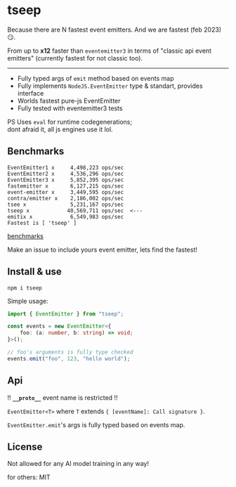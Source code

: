 # tseep

Because there are N fastest event emitters. And we are fastest (feb 2023) 😏.

From up to **x12** faster than `eventemitter3` in terms of "classic api event emitters" (currently fastest for not classic too).

---

-   Fully typed args of `emit` method based on events map
-   Fully implements `NodeJS.EventEmitter` type & standart, provides interface
-   Worlds fastest pure-js EventEmitter
-   Fully tested with eventemitter3 tests

PS Uses `eval` for runtime codegenerations;  
dont afraid it, all js engines use it lol.

## Benchmarks

```
EventEmitter1 x     4,498,223 ops/sec
EventEmitter2 x     4,536,296 ops/sec
EventEmitter3 x     5,852,395 ops/sec
fastemitter x       6,127,215 ops/sec
event-emitter x     3,449,595 ops/sec
contra/emitter x    2,186,002 ops/sec
tsee x              5,231,167 ops/sec
tseep x            40,569,711 ops/sec  <---
emitix x            6,549,983 ops/sec 
Fastest is [ 'tseep' ]
```

[benchmarks](./benchmarks/README.md)

Make an issue to include yours event emitter, lets find the fastest!

## Install & use

```
npm i tseep
```

Simple usage:

```ts
import { EventEmitter } from "tseep";

const events = new EventEmitter<{
    foo: (a: number, b: string) => void;
}>();

// foo's arguments is fully type checked
events.emit("foo", 123, "hello world");
```

## Api

!! **`__proto__`** event name is restricted !!

`EventEmitter<T>` where `T` extends `{ [eventName]: Call signature }`.

`EventEmitter.emit`'s args is fully typed based on events map.

## License

Not allowed for any AI model training in any way!

for others: MIT
